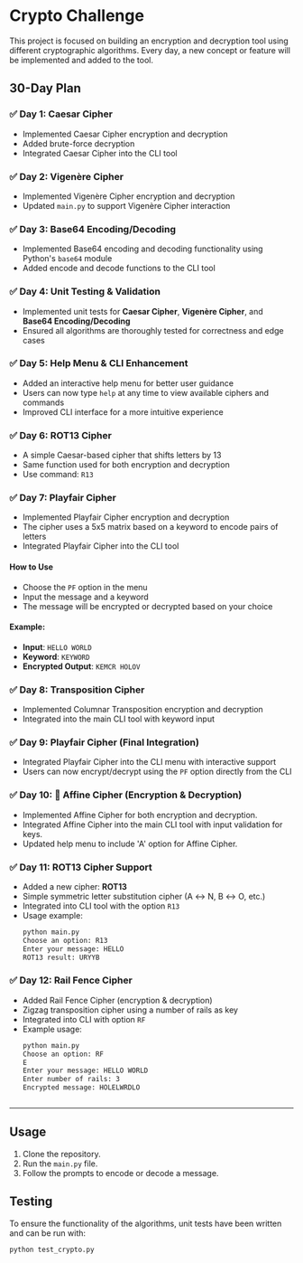 # Crypto Challenge

This project is focused on building an encryption and decryption tool using different cryptographic algorithms. Every day, a new concept or feature will be implemented and added to the tool.

## 30-Day Plan

### ✅ Day 1: Caesar Cipher
- Implemented Caesar Cipher encryption and decryption
- Added brute-force decryption
- Integrated Caesar Cipher into the CLI tool

### ✅ Day 2: Vigenère Cipher
- Implemented Vigenère Cipher encryption and decryption
- Updated `main.py` to support Vigenère Cipher interaction

### ✅ Day 3: Base64 Encoding/Decoding
- Implemented Base64 encoding and decoding functionality using Python's `base64` module
- Added encode and decode functions to the CLI tool

### ✅ Day 4: Unit Testing & Validation
- Implemented unit tests for **Caesar Cipher**, **Vigenère Cipher**, and **Base64 Encoding/Decoding**
- Ensured all algorithms are thoroughly tested for correctness and edge cases

### ✅ Day 5: Help Menu & CLI Enhancement
- Added an interactive help menu for better user guidance
- Users can now type `help` at any time to view available ciphers and commands
- Improved CLI interface for a more intuitive experience

### ✅ Day 6: ROT13 Cipher
- A simple Caesar-based cipher that shifts letters by 13
- Same function used for both encryption and decryption
- Use command: `R13`

### ✅ Day 7: Playfair Cipher
- Implemented Playfair Cipher encryption and decryption
- The cipher uses a 5x5 matrix based on a keyword to encode pairs of letters
- Integrated Playfair Cipher into the CLI tool

#### How to Use
- Choose the `PF` option in the menu
- Input the message and a keyword
- The message will be encrypted or decrypted based on your choice

#### Example:
- **Input**: `HELLO WORLD`
- **Keyword**: `KEYWORD`
- **Encrypted Output**: `KEMCR HOLOV`

### ✅ Day 8: Transposition Cipher
- Implemented Columnar Transposition encryption and decryption
- Integrated into the main CLI tool with keyword input

### ✅ Day 9: Playfair Cipher (Final Integration)
- Integrated Playfair Cipher into the CLI menu with interactive support
- Users can now encrypt/decrypt using the `PF` option directly from the CLI


### ✅ Day 10: 🔐 Affine Cipher (Encryption & Decryption)
- Implemented Affine Cipher for both encryption and decryption.
- Integrated Affine Cipher into the main CLI tool with input validation for keys.
- Updated help menu to include 'A' option for Affine Cipher.

### ✅ Day 11: ROT13 Cipher Support

- Added a new cipher: **ROT13**
- Simple symmetric letter substitution cipher (A ↔ N, B ↔ O, etc.)
- Integrated into CLI tool with the option `R13`
- Usage example:
  ```bash
  python main.py
  Choose an option: R13
  Enter your message: HELLO
  ROT13 result: URYYB


### ✅ Day 12: Rail Fence Cipher

- Added Rail Fence Cipher (encryption & decryption)
- Zigzag transposition cipher using a number of rails as key
- Integrated into CLI with option `RF`
- Example usage:
  ```bash
  python main.py
  Choose an option: RF
  E
  Enter your message: HELLO WORLD
  Enter number of rails: 3
  Encrypted message: HOLELWRDLO



---

## Usage

1. Clone the repository.
2. Run the `main.py` file.
3. Follow the prompts to encode or decode a message.

## Testing

To ensure the functionality of the algorithms, unit tests have been written and can be run with:

```bash
python test_crypto.py
